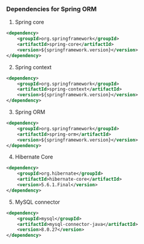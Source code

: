 ### Dependencies for Spring ORM

1. Spring core
```xml
<dependency>
	<groupId>org.springframework</groupId>
	<artifactId>spring-core</artifactId>
	<version>${springframework.version}</version>
</dependency>
```

2. Spring context
```xml
<dependency>
	<groupId>org.springframework</groupId>
	<artifactId>spring-context</artifactId>
	<version>${springframework.version}</version>
</dependency>
```

3. Spring ORM
```xml
<dependency>
	<groupId>org.springframework</groupId>
	<artifactId>spring-orm</artifactId>
	<version>${springframework.version}</version>
</dependency>
```

4. Hibernate Core
```xml
<dependency>
	<groupId>org.hibernate</groupId>
	<artifactId>hibernate-core</artifactId>
	<version>5.6.1.Final</version>
</dependency>
```

5. MySQL connector
```xml
<dependency>
	<groupId>mysql</groupId>
	<artifactId>mysql-connector-java</artifactId>
	<version>8.0.27</version>
</dependency>
```